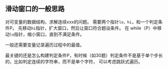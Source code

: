 ## 滑动窗口的一般思路

对可变量的数据结构，求解连续xxx的问题。
需要两个指针`lo，hi`，和一个判定条件P。
先移动`hi`指针，扩大窗口，然后让窗口符合题设条件。
在 while（P）中移动`lo`指针，缩小窗口，直到不满足条件。

一般还需要变量记录遍历过程中的最值。

最关键的还是怎么构建判定条件P，有时候（如30题）判定条件不是基于单个步长的，比如判定连续的字符串，而不是单个字符，
可以考虑跳跃式遍历。